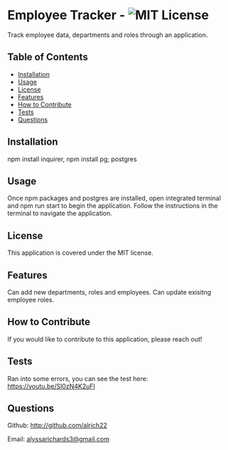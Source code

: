 # Employee Tracker - ![MIT License](https://img.shields.io/badge/License-MIT-yellow.svg)

Track employee data, departments and roles through an application.

## Table of Contents 

- [Installation](#installation)
- [Usage](#usage)
- [License](#license)
- [Features](#features)
- [How to Contribute](#how-to-contribute)
- [Tests](#tests)
- [Questions](#questions)

## Installation

npm install inquirer, npm install pg; postgres

## Usage

Once npm packages and postgres are installed, open integrated terminal and npm run start to begin the application. Follow the instructions in the terminal to navigate the application.


## License

This application is covered under the MIT license.

## Features

Can add new departments, roles and employees. Can update exisitng employee roles.

## How to Contribute

If you would like to contribute to this application, please reach out!

## Tests

Ran into some errors, you can see the test here:
https://youtu.be/Sl0zN4K2uFI

## Questions

Github: http://github.com/alrich22

Email: alyssarichards3@gmail.com
